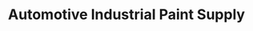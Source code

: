 ---
title: "Automotive Industrial Paint Supply"
url: /auburn/automotive-industrial-paint-supply/
shop: car parts
---